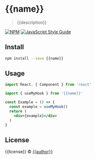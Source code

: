 # {{name}}

> {{description}}

[![NPM](https://img.shields.io/npm/v/{{name}}.svg)](https://www.npmjs.com/package/{{name}}) [![JavaScript Style Guide](https://img.shields.io/badge/code_style-standard-brightgreen.svg)](https://standardjs.com)

## Install

```bash
npm install --save {{name}}
```

## Usage

```jsx
import React, { Component } from 'react'

import { useMyHook } from '{{name}}'

const Example = () => {
  const example = useMyHook()
  return (
    <div>{example}</div>
  )
}
```

## License

{{license}} © [{{author}}](https://github.com/{{author}})
